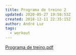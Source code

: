 ```yaml
---
title: Programa de treino 2
updated: 2020-05-27 19:58:53Z
created: 2018-12-11 22:35:15Z
author: André Luz
tags:
  - workout
---
```


[Programa de treino.pdf](Programa_de_treino.pdf)